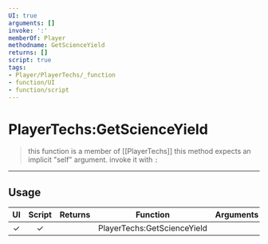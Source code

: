 ```yaml
---
UI: true
arguments: []
invoke: ':'
memberOf: Player
methodname: GetScienceYield
returns: []
script: true
tags:
- Player/PlayerTechs/_function
- function/UI
- function/script
---
```

# PlayerTechs:GetScienceYield
> this function is a member of [[PlayerTechs]]
> this method expects an implicit "self" argument. invoke it with `:`
-----
## Usage
|  UI | Script | Returns | Function | Arguments |
|:---:|:------:|-------:|:--------:|:---------|
|✓|✓||PlayerTechs:GetScienceYield||
